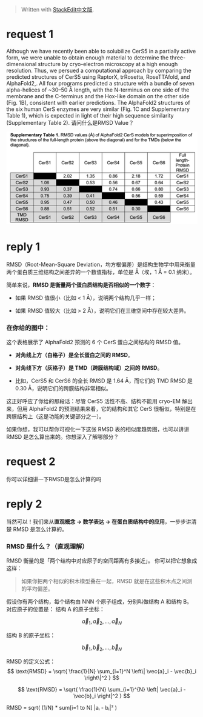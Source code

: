 > Written with [StackEdit中文版](https://stackedit.cn/).


# request 1
Although we have recently been able to solubilize CerS5 in a partially active form, we were unable to obtain enough material to determine the three-dimensional structure by cryo-electron microscopy at a high enough resolution. Thus, we persued a computational approach by comparing the predicted structures of CerS5 using RaptorX, trRosetta, RoseTTAfold, and AlphaFold2,. All four programs predicted a structure with a bundle of seven alpha-helices of ~30–50 Å length, with the N-terminus on one side of the membrane and the C-terminus and the Hox-like domain on the other side (Fig. 1B), consistent with earlier predictions. The AlphaFold2 structures of the six human CerS enzymes are very similar (Fig. 1C and Supplementary Table 1), which is expected in light of their high sequence similarity (Supplementary Table 2). 
请问什么是RMSD Value？

<img src="/imgs/2025-03-31/jwT1i7GxIdm9Rv5l.png" width="600" alt="Supplementary Table 1"/>


# reply 1
RMSD（Root-Mean-Square Deviation，均方根偏差）是结构生物学中用来衡量两个蛋白质三维结构之间差异的一个数值指标，单位是 Å（埃，1 Å = 0.1 纳米）。

简单来说，**RMSD 是衡量两个蛋白质结构是否相似的一个数字**：

-   如果 RMSD 值很小（比如 < 1 Å），说明两个结构几乎一样；
    
-   如果 RMSD 值较大（比如 > 2 Å），说明它们在三维空间中存在较大差异。

 
### 在你给的图中：

这个表格展示了 AlphaFold2 预测的 6 个 CerS 蛋白之间结构的 RMSD 值。

-   **对角线上方（白格子）是全长蛋白之间的 RMSD**。
    
-   **对角线下方（灰格子）是 TMD（跨膜结构域）之间的 RMSD**。
    
-   比如，CerS5 和 CerS6 的全长 RMSD 是 1.64 Å，而它们的 TMD RMSD 是 0.30 Å，说明它们的跨膜结构非常相似。
    

这正好呼应了你给的那段话：尽管 CerS5 活性不高、结构不能用 cryo-EM 解出来，但用 AlphaFold2 的预测结果来看，它的结构和其它 CerS 很相似，特别是在跨膜结构上（这是功能的关键部分之一）。

如果你想，我可以帮你可视化一下这张 RMSD 表的相似度趋势图，也可以讲讲 RMSD 是怎么算出来的。你想深入了解哪部分？

# request 2
你可以详细讲一下RMSD是怎么计算的吗

# reply 2
当然可以！我们来从**直观概念 → 数学表达 → 在蛋白质结构中的应用**，一步步讲清楚 RMSD 是怎么计算的。
 ### RMSD 是什么？（直观理解）
RMSD 衡量的是「两个结构中对应原子的空间距离有多接近」。
你可以把它想象成这样：
> 如果你把两个相似的积木模型叠在一起，RMSD 就是在这些积木点之间测的平均偏差。

假设你有两个结构，每个结构由 NNN 个原子组成，分别叫做结构 A 和结构 B。  
对应原子的位置是：
结构 A 的原子坐标：

$$ \vec{a}_1, \vec{a}_2, \ldots, \vec{a}_N $$


结构 B 的原子坐标：

$$ \vec{b}_1, \vec{b}_2, \ldots, \vec{b}_N $$


RMSD 的定义公式：
$$
\text{RMSD} = \sqrt{ \frac{1}{N} \sum_{i=1}^N \left\| \vec{a}_i - \vec{b}_i \right\|^2 }
$$


$$ \text{RMSD} = \sqrt{ \frac{1}{N} \sum_{i=1}^{N} \left| \vec{a}_i - \vec{b}_i \right|^2 } $$

RMSD = sqrt( (1/N) * sum[i=1 to N] |aᵢ - bᵢ|² )
<!--stackedit_data:
eyJoaXN0b3J5IjpbLTIwNTQ3OTM1MjEsLTEzMjIwMzgxNDUsLT
E4OTg2MDQ4NDUsMTM1MDIzMDczNCw2ODMzNTA4NTksLTEyODky
Nzg0MSwtMTk5ODcxMzgxOF19
-->